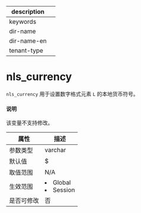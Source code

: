|description||
|---|---|
|keywords||
|dir-name||
|dir-name-en||
|tenant-type||

# nls_currency

`nls_currency` 用于设置数字格式元素 `L` 的本地货币符号。

  <main id="notice" type='explain'>
    <h4>说明</h4>
    <p>该变量不支持修改。</p>
  </main>

|   属性    |                                                     描述                                                     |
|---------|------------------------------------------------------------------------------------------------------------|
| 参数类型    | varchar                 |
| 默认值     | $                       |
| 取值范围    | N/A                     |
| 生效范围    | <li> Global   <li> Session    |
| 是否可修改    | 否  |
